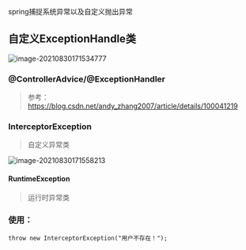 spring捕捉系统异常以及自定义抛出异常



## 自定义ExceptionHandle类

![image-20210830171534777](https://tva1.sinaimg.cn/large/008i3skNgy1gtyxn8emwfj61350u078602.jpg)

### @ControllerAdvice/@ExceptionHandler

> 参考：https://blog.csdn.net/andy_zhang2007/article/details/100041219



### InterceptorException

> 自定义异常类

![image-20210830171558213](https://tva1.sinaimg.cn/large/008i3skNgy1gtyxnmr9v4j611i0kcq4c02.jpg)



#### RuntimeException

> 运行时异常类



### 使用：

```
throw new InterceptorException("用户不存在！");
```

